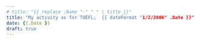 ```yaml
---
# title: "{{ replace .Name "-" " " | title }}"
title: "My activity as for TOEFL;  {{ dateFormat "1/2/2006" .Date }}"
date: {{.Date }}
draft: true
---
```


